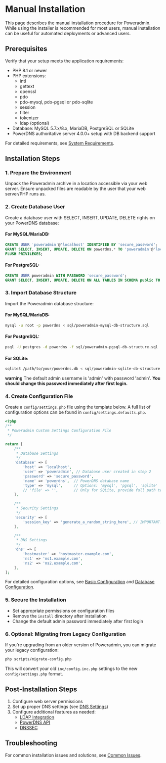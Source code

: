 # Manual Installation

This page describes the manual installation procedure for Poweradmin. While using the installer is recommended for most users, manual installation can be useful for automated deployments or advanced users.

## Prerequisites

Verify that your setup meets the application requirements:

* PHP 8.1 or newer
* PHP extensions:
    * intl
    * gettext
    * openssl
    * pdo
    * pdo-mysql, pdo-pgsql or pdo-sqlite
    * session
    * filter
    * tokenizer
    * ldap (optional)
* Database: MySQL 5.7.x/8.x, MariaDB, PostgreSQL or SQLite
* PowerDNS authoritative server 4.0.0+ setup with DB backend support

For detailed requirements, see [System Requirements](../getting-started/requirements.md).

## Installation Steps

### 1. Prepare the Environment

Unpack the Poweradmin archive in a location accessible via your web server. Ensure unpacked files are readable by the user that your web server/PHP runs as.

### 2. Create Database User

Create a database user with SELECT, INSERT, UPDATE, DELETE rights on your PowerDNS database:

#### For MySQL/MariaDB:
```sql
CREATE USER 'poweradmin'@'localhost' IDENTIFIED BY 'secure_password';
GRANT SELECT, INSERT, UPDATE, DELETE ON powerdns.* TO 'poweradmin'@'localhost';
FLUSH PRIVILEGES;
```

#### For PostgreSQL:
```sql
CREATE USER poweradmin WITH PASSWORD 'secure_password';
GRANT SELECT, INSERT, UPDATE, DELETE ON ALL TABLES IN SCHEMA public TO poweradmin;
```

### 3. Import Database Structure

Import the Poweradmin database structure:

#### For MySQL/MariaDB:
```bash
mysql -u root -p powerdns < sql/poweradmin-mysql-db-structure.sql
```

#### For PostgreSQL:
```bash
psql -U postgres -d powerdns -f sql/poweradmin-pgsql-db-structure.sql
```

#### For SQLite:
```bash
sqlite3 /path/to/your/powerdns.db < sql/poweradmin-sqlite-db-structure.sql
```

**warning**
The default admin username is 'admin' with password 'admin'. **You should change this password immediately after first login.**

### 4. Create Configuration File

Create a `config/settings.php` file using the template below. A full list of configuration options can be found in `config/settings.defaults.php`.

```php
<?php
/**
 * Poweradmin Custom Settings Configuration File
 */

return [
    /**
     * Database Settings
     */
    'database' => [
        'host' => 'localhost',
        'user' => 'poweradmin', // Database user created in step 2
        'password' => 'secure_password',
        'name' => 'powerdns',  // PowerDNS database name
        'type' => 'mysql',     // Options: 'mysql', 'pgsql', 'sqlite'
        // 'file' => '',       // Only for SQLite, provide full path to database file
    ],

    /**
     * Security Settings
     */
    'security' => [
        'session_key' => 'generate_a_random_string_here', // IMPORTANT: Change this!
    ],

    /**
     * DNS Settings
     */
    'dns' => [
        'hostmaster' => 'hostmaster.example.com',
        'ns1' => 'ns1.example.com',
        'ns2' => 'ns2.example.com',
    ],
];
```

For detailed configuration options, see [Basic Configuration](../configuration/basic.md) and [Database Configuration](../configuration/database.md).

### 5. Secure the Installation

* Set appropriate permissions on configuration files
* Remove the `install` directory after installation
* Change the default admin password immediately after first login

### 6. Optional: Migrating from Legacy Configuration

If you're upgrading from an older version of Poweradmin, you can migrate your legacy configuration:

```bash
php scripts/migrate-config.php
```

This will convert your old `inc/config.inc.php` settings to the new `config/settings.php` format.

## Post-Installation Steps

1. Configure web server permissions
2. Set up proper DNS settings (see [DNS Settings](../configuration/dns-settings.md))
3. Configure additional features as needed:
    * [LDAP Integration](../configuration/ldap.md)
    * [PowerDNS API](../configuration/powerdns-api.md)
    * [DNSSEC](../configuration/dnssec.md)

## Troubleshooting

For common installation issues and solutions, see [Common Issues](../troubleshooting/common-issues.md).
